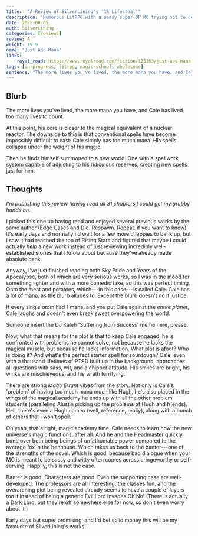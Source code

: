 ```yaml
---
title:  "A Review of SilverLining's '1% Lifesteal'"
description: "Humorous LitRPG with a sassy super-OP MC trying not to destroy the world by accident after being summoned to a new universe."
date: 2025-08-05
auth: SilverLining
categories: [reviews]
review: A
weight: 19.9
name: "Just Add Mana"
links:
    royal_road: https://www.royalroad.com/fiction/125163/just-add-mana
tags: [in-progress, litrpg, magic-school, wholesome]
sentence: "The more lives you've lived, the more mana you have, and Cale has lived too many lives to count."
---
```



## Blurb

The more lives you've lived, the more mana you have, and Cale has lived too many lives to count.

At this point, his core is closer to the magical equivalent of a nuclear reactor. The downside to this is that conventional spells have become impossibly difficult to cast: Cale simply has too much mana. His spells collapse under the weight of his magic.

Then he finds himself summoned to a new world. One with a spellwork system capable of adjusting to his ridiculous reserves, creating new spells just for him.


## Thoughts

*I'm publishing this review having read all 31 chapters I could get my grubby hands on.*

I picked this one up having read and enjoyed several previous works by the same author (Edge Cases and Die. Respawn. Repeat. if you want to know). It's early days and normally I'd wait for a few more chappies to bank up, but I saw it had reached the top of Rising Stars and figured that maybe I could actually *help* a new work instead of just reviewing incredibly well-established stories that I know about because they've already made absolute bank.

Anyway, I've just finished reading both Sky Pride and Years of the Apocalypse, both of which are very serious works, so I was in the mood for something lighter and with a more comedic take, so this was perfect timing. Onto the meat and potatoes, which---in this case---is called Cale. Cale has a lot of mana, as the blurb alludes to. Except the blurb doesn't do it justice.

If every single *atom* had 1 mana, and you put Cale against the *entire planet*, Cale laughs and doesn't even break sweat overpowering the world.

Someone insert the DJ Kaleh 'Suffering from Success' meme here, please.

Now, what that means for the plot is that to keep Cale engaged, he is confronted with problems he cannot solve, not because he lacks the magical muscle, but because he lacks information. What plot is afoot? Who is doing it? And what's the perfect starter spell for sourdough? Cale, even with a thousand lifetimes of PTSD built up in the background, approaches all questions with sass, wit, and a chipper attitude. His smiles are bright, his winks are mischieveous, and his wrath terrifying.

There are strong *Mage Errant* vibes from the story. Not only is Cale's 'problem' of having too much mana much like Hugh, he's also placed in the wings of the magical academy he ends up with all the other problem students (paralleling Alustin picking up the problems of Hugh and friends). Hell, there's even a Hugh cameo (well, reference, really), along with a bunch of others that I won't spoil.

Oh yeah, that's right, magic academy time. Cale needs to learn how the new universe's magic functions, after all. And he and the Headmaster quickly bond over both being beings of unfathomable power compared to the average fox in the henhouse. Which takes us back to the banter---one of the strengths of the novel. Which is good, because bad dialogue when your MC is meant to be sassy and witty often comes across cringeworthy or self-serving. Happily, this is not the case.

Banter is good. Characters are good. Even the supporting case are well-developed. The professors are all interesting, the classes fun, and the overarching plot being revealed already seems to have a couple of layers too it instead of being a generic Evil Lord Invades Oh No! (There is actually a Dark Lord, but they're off somewhere else for now, so don't even worry about it.)

Early days but super promising, and I'd bet solid money this will be my favourite of SilverLining's works.

